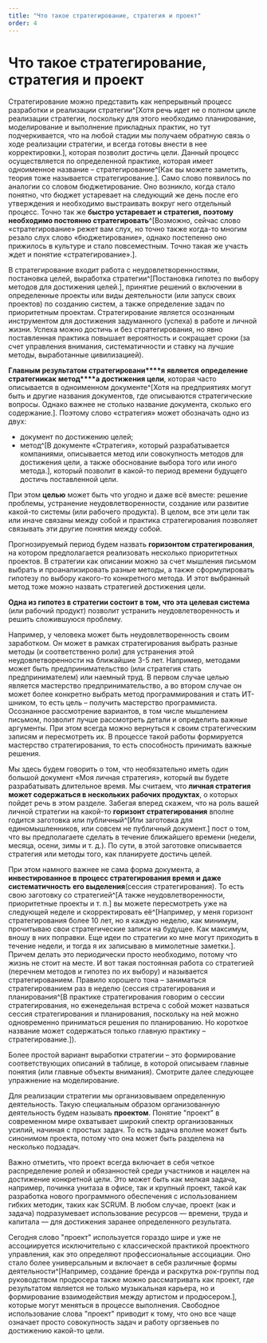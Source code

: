 ```yaml
---
title: "Что такое стратегирование, стратегия и проект"
order: 4
---
```


# Что такое стратегирование, стратегия и проект

Стратегирование можно представить как непрерывный процесс разработки и реализации стратегии^[Хотя речь идет не о полном цикле реализации стратегии, поскольку для этого необходимо планирование, моделирование и выполнение прикладных практик, но тут подчеркивается, что на любой стадии мы получаем обратную связь о ходе реализации стратегии, и всегда готовы внести в нее корректировки.], которая позволит достичь цели. Данный процесс осуществляется по определенной практике, которая имеет одноименное название – стратегирование^[Как вы можете заметить, теория тоже называется стратегирование.]. Само слово появилось по аналогии со словом бюджетирование. Оно возникло, когда стало понятно, что бюджет устаревает на следующий же день после его утверждения и необходимо выстраивать вокруг него отдельный процесс. Точно так же **быстро устаревает и** **стратегия,** **поэтому** **необходимо постоянно стратегировать**^[Возможно, сейчас слово «стратегирование» режет вам слух, но точно также когда-то многим резало слух слово «бюджетирование», однако постепенно оно прижилось в культуре и стало повсеместным. Точно такая же участь ждет и понятие «стратегирование».].

В стратегирование входит работа с неудовлетворенностями, постановка целей, выработка стратегии^[Постановка гипотез по выбору методов для достижения целей.], принятие решений о включении в определенные проекты или виды деятельности (или запуск своих проектов) по созданию систем, а также определение задач по приоритетным проектам. Стратегирование является осознанным инструментом для достижения задуманного (успеха) в работе и личной жизни. Успеха можно достичь и без стратегирования, но явно поставленная практика повышает вероятность и сокращает сроки (за счет управления внимания, систематичности и ставку на лучшие методы, выработанные цивилизацией).

**Главным результатом стратегировани****я** **является** **определение** **стратеги****и****как** **метод****а** **достижения цели**, которая часто описывается в одноименном документе^[Хотя на предприятиях могут быть и другие названия документов, где описываются стратегические вопросы. Однако важнее не столько название документа, сколько его содержание.]. Поэтому слово «стратегия» может обозначать одно из двух:

* документ по достижению целей;
* метод^[В документе «Стратегия», который разрабатывается компаниями, описывается метод или совокупность методов для достижения цели, а также обоснование выбора того или иного метода.], который позволит в какой-то период времени будущего достичь поставленной цели.

При этом **целью** может быть что угодно и даже всё вместе: решение проблемы, устранение неудовлетворенности, создание или развитие какой-то системы (или рабочего продукта). В целом, все эти цели так или иначе связаны между собой и практика стратегирования позволяет связывать эти другие понятия между собой.

Прогнозируемый период будем назвать **горизонтом стратегирования**, на котором предполагается реализовать несколько приоритетных проектов. В стратегии как описании можно за счет мышления письмом выбрать и проанализировать разные методы, а также сформулировать гипотезу по выбору какого-то конкретного метода. И этот выбранный метод тоже можно назвать стратегией достижения цели.

**Одна из гипотез в стратегии состоит в том, что эта целевая система** (или рабочий продукт) позволит устранить неудовлетворенность и решить сложившуюся проблему.

Например, у человека может быть неудовлетворенность своим заработком. Он может в рамках стратегирования выбрать разные методы (и соответственно роли) для устранения этой неудовлетворенности на ближайшие 3-5 лет. Например, методами может быть предпринимательство (или стратегия стать предпринимателем) или наемный труд. В первом случае целью является мастерство предпринимательство, а во втором случае он может более конкретно выбрать метод программирования и стать ИТ-шником, то есть цель – получить мастерство программиста. Осознанное рассмотрение вариантов, в том числе мышлением письмом, позволит лучше рассмотреть детали и определить важные аргументы. При этом всегда можно вернуться к своим стратегическим записям и пересмотреть их. В процессе такой работы формируется мастерство стратегирования, то есть способность принимать важные решения.

Мы здесь будем говорить о том, что необязательно иметь один большой документ «Моя личная стратегия», который вы будете разрабатывать длительное время. Мы считаем, что **личная стратегия может содержаться в нескольких рабочих продуктах**, о которых пойдет речь в этом разделе. Забегая вперед скажем, что на роль вашей личной стратегии на какой-то **горизонт стратегирования** вполне годится заготовка или публичный^[Или заготовка для единомышленников, или совсем не публичный документ.] пост о том, что вы предполагаете сделать в течение ближайшего времени (недели, месяца, осени, зимы и т. д.). По сути, в этой заготовке описывается стратегия или методы того, как планируете достичь целей.

При этом намного важнее не сама форма документа, а **инвестированное в процесс стратегирования время и** **даже** **систематичность** **его выделения**(сессия стратегирования). То есть свою заготовку со стратегией^[А также неудовлетворенности, приоритетные проекты и т. п.] вы можете пересмотреть уже на следующей неделе и скорректировать её^[Например, у меня горизонт стратегирования более 10 лет, но я каждую неделю, как минимум, прочитываю свои стратегические записи на будущее. Как максимум, вношу в них поправки. Еще идеи по стратегии ко мне могут приходить в течение недели, и тогда я их записываю в мимолетные заметки.]. Причем делать это периодически просто необходимо, потому что жизнь не стоит на месте. И вот такая постоянная работа со стратегией (перечнем методов и гипотез по их выбору) и называется стратегированием. Правило хорошего тона – заниматься стратегированием раз в неделю (сессия стратегирования и планирования^[В практике стратегирования говорим о сессии стратегирования, но еженедельная встреча с собой может назваться сессия стратегирования и планирования, поскольку на ней можно одновременно приниматься решения по планированию. Но короткое название может содержаться только главную практику – стратегирование.]).

Более простой вариант выработки стратегии – это формирование соответствующих описаний в таблице, в которой описываем главные понятия (или главные объекты внимания). Смотрите далее следующее упражнение на моделирование.

Для реализации стратегии мы организовываем определенную деятельность. Такую специальным образом организованную деятельность будем называть **проектом**. Понятие "проект" в современном мире охватывает широкий спектр организованных усилий, начиная с простых задач. То есть задача вполне может быть синонимом проекта, потому что она может быть разделена на несколько подзадач.

Важно отметить, что проект всегда включает в себя четкое распределение ролей и обязанностей среди участников и нацелен на достижение конкретной цели. Это может быть как мелкая задача, например, починка унитаза в офисе, так и крупный проект, такой как разработка нового программного обеспечения с использованием гибких методик, таких как SCRUM. В любом случае, проект (как и задача) подразумевает использование ресурсов — времени, труда и капитала — для достижения заранее определенного результата.

Сегодня слово "проект" используется гораздо шире и уже не ассоциируется исключительно с классической практикой проектного управления, как это определяют профессиональные ассоциации. Оно стало более универсальным и включает в себя различные формы деятельности^[Например, создание бренда и раскрутка рок-группы под руководством продюсера также можно рассматривать как проект, где результатом является не только музыкальная карьера, но и формирование взаимодействия между артистом и продюсером.], которые могут меняться в процессе выполнения. Свободное использование слова "проект" приводит к тому, что оно все чаще означает просто совокупность задач и работу оргзвеньев по достижению какой-то цели.
